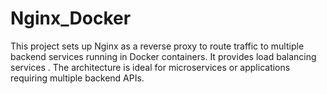 # Nginx_Docker
This project sets up Nginx as a reverse proxy to route traffic to multiple backend services running in Docker containers. It provides load balancing services . The architecture is ideal for microservices or applications requiring multiple backend APIs.
